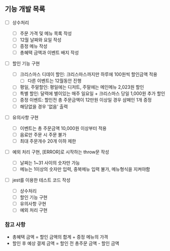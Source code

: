 ## 기능 개발 목록

- [ ] 상수처리

  - [ ] 주문 가격 및 메뉴 목록 작성
  - [ ] 12월 날짜와 요일 작성
  - [ ] 증정 메뉴 작성
  - [ ] 총혜택 금액과 이벤트 배지 작성

- [ ] 할인 기능 구현

  - [ ] 크리스마스 디데이 할인: 크리스마스까지만 하루에 100원씩 할인금액 적용
    - [ ] 다른 이벤트는 12월동안 진행
  - [ ] 평일, 주말할인: 평일에는 디저트, 주말에는 메인메뉴 2,023원 할인
  - [ ] 특별 할인: 달력에 별이있는 매주 일요일 + 크리스마스 당일 1,000원 추가 할인
  - [ ] 증정 이벤트: 할인전 총 주문금액이 12만원 이상일 경우 샴페인 1개 증정
  - [ ] 해당없을 경우 '없음' 출력

- [ ] 유의사항 구현

  - [ ] 이벤트는 총 주문금액 10,000원 이상부터 적용
  - [ ] 음료만 주문 시 주문 불가
  - [ ] 최대 주문개수 20개 이하 제한

- [ ] 예외 처리 구현, [ERROR]로 시작하는 throw문 작성

  - [ ] 날짜는 1~31 사이의 숫자만 가능
  - [ ] 메뉴는 1이상의 숫자만 입력, 중복메뉴 입력 불가, 메뉴형식을 지켜야함

- [ ] jest를 이용한 테스트 코드 작성
  - [ ] 상수처리
  - [ ] 할인 기능 구현
  - [ ] 유의사항 구현
  - [ ] 예외 처리 구현

### 참고 사항

- 총혜택 금액 = 할인 금액의 합계 + 증정 메뉴의 가격
- 할인 후 예상 결제 금액 = 할인 전 총주문 금액 - 할인 금액
